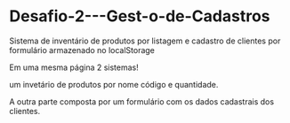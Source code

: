 # Desafio-2---Gest-o-de-Cadastros
Sistema de inventário de produtos por listagem e cadastro de clientes por formulário armazenado no localStorage

Em uma mesma página 2 sistemas!

um invetário de produtos por nome código e quantidade.

A outra parte composta por um formulário com os dados cadastrais dos clientes.
